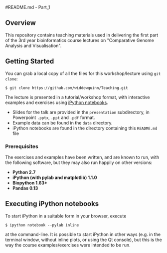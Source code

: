 #README.md - Part_1

## Overview

This repository contains teaching materials used in delivering the first part of the 3rd year bioinformatics course lectures on "Comparative Genome Analysis and Visualisation".

## Getting Started

You can grab a local copy of all the files for this workshop/lecture using `git clone`:

```
$ git clone https://github.com/widdowquinn/Teaching.git
```

The lecture is presented in a tutorial/workshop format, with interactive examples and exercises using [iPython notebooks](http://ipython.org/notebook.html). 

* Slides for the talk are provided in the `presentation` subdirectory, in Powerpoint `.pptx`, `.ppt` and `.pdf` format. 
* Example data can be found in the `data` directory.
* iPython notebooks are found in the directory containing this `README.md` file

### Prerequisites

The exercises and examples have been written, and are known to run, with the following software, but they may also run happily on other versions:

* **Python 2.7**
* **iPython (with pylab and matplotlib) 1.1.0**
* **Biopython 1.63+**
* **Pandas 0.13**

## Executing iPython notebooks

To start iPython in a suitable form in your browser, execute

```
$ ipython notebook --pylab inline
```

at the command-line. It is possible to start iPython in other ways (e.g. in the terminal window, without inline plots, or using the Qt console), but this is the way the course examples/exercises were intended to be run.

